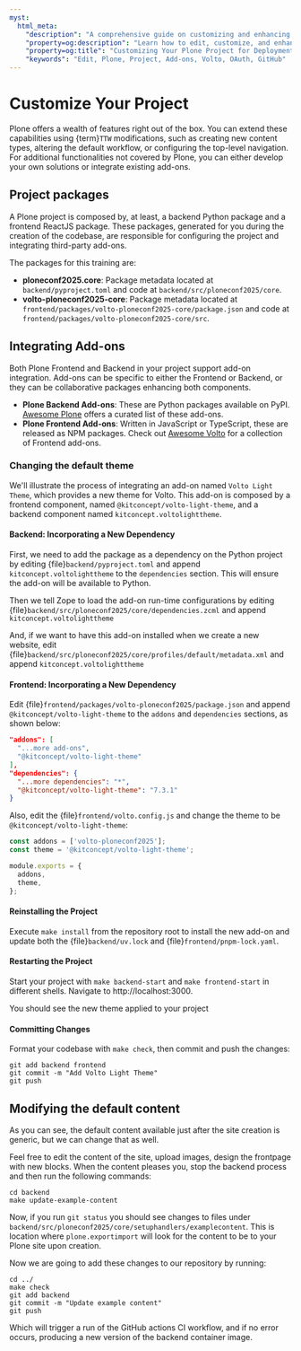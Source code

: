 ```yaml
---
myst:
  html_meta:
    "description": "A comprehensive guide on customizing and enhancing your Plone project for deployment."
    "property=og:description": "Learn how to edit, customize, and enhance your Plone project for optimal deployment."
    "property=og:title": "Customizing Your Plone Project for Deployment"
    "keywords": "Edit, Plone, Project, Add-ons, Volto, OAuth, GitHub"
---
```


# Customize Your Project

Plone offers a wealth of features right out of the box. You can extend these capabilities using {term}`TTW` modifications, such as creating new content types, altering the default workflow, or configuring the top-level navigation. For additional functionalities not covered by Plone, you can either develop your own solutions or integrate existing add-ons.

## Project packages

A Plone project is composed by, at least, a backend Python package and a frontend ReactJS package. These packages, generated for you during the creation of the codebase, are responsible for configuring the project and integrating third-party add-ons.

The packages for this training are:

- **ploneconf2025.core**: Package metadata located at `backend/pyproject.toml` and code at `backend/src/ploneconf2025/core`.
- **volto-ploneconf2025-core**: Package metadata located at `frontend/packages/volto-ploneconf2025-core/package.json` and code at `frontend/packages/volto-ploneconf2025-core/src`.

## Integrating Add-ons

Both Plone Frontend and Backend in your project support add-on integration. Add-ons can be specific to either the Frontend or Backend, or they can be collaborative packages enhancing both components.

- **Plone Backend Add-ons**: These are Python packages available on PyPI. [Awesome Plone](https://github.com/collective/awesome-plone) offers a curated list of these add-ons.
- **Plone Frontend Add-ons**: Written in JavaScript or TypeScript, these are released as NPM packages. Check out [Awesome Volto](https://github.com/collective/awesome-volto) for a collection of Frontend add-ons.

### Changing the default theme

We'll illustrate the process of integrating an add-on named `Volto Light Theme`, which provides a new theme for Volto. This add-on is composed by a frontend component, named `@kitconcept/volto-light-theme`, and a backend component named `kitconcept.voltolighttheme`.

#### Backend: Incorporating a New Dependency

First, we need to add the package as a dependency on the Python project by editing {file}`backend/pyproject.toml` and append `kitconcept.voltolighttheme` to the `dependencies` section. This will ensure the add-on will be available to Python.

Then we tell Zope to load the add-on run-time configurations by editing {file}`backend/src/ploneconf2025/core/dependencies.zcml` and append `kitconcept.voltolighttheme`

And, if we want to have this add-on installed when we create a new website, edit {file}`backend/src/ploneconf2025/core/profiles/default/metadata.xml` and append `kitconcept.voltolighttheme`


#### Frontend: Incorporating a New Dependency

Edit {file}`frontend/packages/volto-ploneconf2025/package.json` and append `@kitconcept/volto-light-theme` to the `addons` and `dependencies` sections, as shown below:

```json
"addons": [
  "...more add-ons",
  "@kitconcept/volto-light-theme"
],
"dependencies": {
  "...more dependencies": "*",
  "@kitconcept/volto-light-theme": "7.3.1"
}
```

Also, edit the {file}`frontend/volto.config.js` and change the theme to be `@kitconcept/volto-light-theme`:

```js
const addons = ['volto-ploneconf2025'];
const theme = '@kitconcept/volto-light-theme';

module.exports = {
  addons,
  theme,
};
```

#### Reinstalling the Project

Execute `make install` from the repository root to install the new add-on and update both the {file}`backend/uv.lock` and {file}`frontend/pnpm-lock.yaml`.

#### Restarting the Project

Start your project with `make backend-start` and `make frontend-start` in different shells.
Navigate to http://localhost:3000.

You should see the new theme applied to your project

#### Committing Changes

Format your codebase with `make check`, then commit and push the changes:

```shell
git add backend frontend
git commit -m "Add Volto Light Theme"
git push
```

## Modifying the default content

As you can see, the default content available just after the site creation is generic, but we can change that as well.

Feel free to edit the content of the site, upload images, design the frontpage with new blocks. When the content pleases you, stop the backend process and then run the following commands:

```shell
cd backend
make update-example-content
```

Now, if you run `git status` you should see changes to files under `backend/src/ploneconf2025/core/setuphandlers/examplecontent`. This is location where `plone.exportimport` will look for the content to be to your Plone site upon creation.

Now we are going to add these changes to our repository by running:

```shell
cd ../
make check
git add backend
git commit -m "Update example content"
git push
```

Which will trigger a run of the GitHub actions CI workflow, and if no error occurs, producing a new version of the backend container image.
